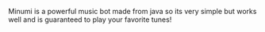 Minumi is a powerful music bot made from java so its very simple but works well and is guaranteed to play your favorite tunes!

